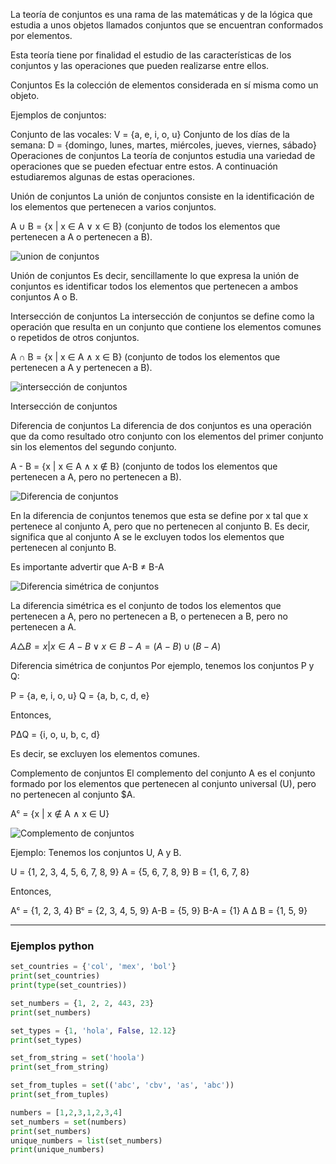 La teoría de conjuntos es una rama de las matemáticas y de la lógica que estudia a unos objetos llamados conjuntos que se encuentran conformados por elementos.

Esta teoría tiene por finalidad el estudio de las características de los conjuntos y las operaciones que pueden realizarse entre ellos.

Conjuntos
Es la colección de elementos considerada en sí misma como un objeto.

Ejemplos de conjuntos:

Conjunto de las vocales: V = {a, e, i, o, u}
Conjunto de los días de la semana: D = {domingo, lunes, martes, miércoles, jueves, viernes, sábado}
Operaciones de conjuntos
La teoría de conjuntos estudia una variedad de operaciones que se pueden efectuar entre estos. A continuación estudiaremos algunas de estas operaciones.

Unión de conjuntos
La unión de conjuntos consiste en la identificación de los elementos que pertenecen a varios conjuntos.

A ∪ B = {x | x ∈ A ∨ x ∈ B} (conjunto de todos los elementos que pertenecen a A o pertenecen a B).

![union de conjuntos](https://static.platzi.com/media/articlases/Images/Uni%C3%B3n%20de%20conjuntos.png)

Unión de conjuntos
Es decir, sencillamente lo que expresa la unión de conjuntos es identificar todos los elementos que pertenecen a ambos conjuntos A o B.

Intersección de conjuntos
La intersección de conjuntos se define como la operación que resulta en un conjunto que contiene los elementos comunes o repetidos de otros conjuntos.

A ∩ B = {x | x ∈ A ∧ x ∈ B} (conjunto de todos los elementos que pertenecen a A y pertenecen a B).

![intersección de conjuntos](https://static.platzi.com/media/articlases/Images/Intersecci%C3%B3n%20de%20conjuntos.png)

Intersección de conjuntos

Diferencia de conjuntos
La diferencia de dos conjuntos es una operación que da como resultado otro conjunto con los elementos del primer conjunto sin los elementos del segundo conjunto.

A - B = {x | x ∈ A ∧ x ∉ B} (conjunto de todos los elementos que pertenecen a A, pero no pertenecen a B).


![Diferencia de conjuntos](https://static.platzi.com/media/articlases/Images/image%28237%29.png)

En la diferencia de conjuntos tenemos que esta se define por x tal que x pertenece al conjunto A, pero que no pertenecen al conjunto B. Es decir, significa que al conjunto A se le excluyen todos los elementos que pertenecen al conjunto B.

Es importante advertir que A-B ≠ B-A

![Diferencia simétrica de conjuntos](https://static.platzi.com/media/articlases/Images/Diferencia%20sim%C3%A9trica%20de%20conjuntos.png)

La diferencia simétrica es el conjunto de todos los elementos que pertenecen a A, pero no pertenecen a B, o pertenecen a B, pero no pertenecen a A.

$A \triangle B = {x | x \in A-B \lor x \in B-A} = (A-B) \cup (B-A)$

Diferencia simétrica de conjuntos
Por ejemplo, tenemos los conjuntos P y Q:

P = {a, e, i, o, u}
Q = {a, b, c, d, e}

Entonces,

PΔQ = {i, o, u, b, c, d}

Es decir, se excluyen los elementos comunes.

Complemento de conjuntos
El complemento del conjunto A es el conjunto formado por los elementos que pertenecen al conjunto universal (U), pero no pertenecen al conjunto $A.

Aᶜ = {x | x ∉ A ∧ x ∈ U}

![Complemento de conjuntos](https://static.platzi.com/media/articlases/Images/Complemento%20de%20conjuntos.png)

Ejemplo:
Tenemos los conjuntos U, A y B.

U = {1, 2, 3, 4, 5, 6, 7, 8, 9}
A = {5, 6, 7, 8, 9}
B = {1, 6, 7, 8}

Entonces,

Aᶜ = {1, 2, 3, 4}
Bᶜ = {2, 3, 4, 5, 9}
A-B = {5, 9}
B-A = {1}
A Δ B = {1, 5, 9}


---
### Ejemplos python

```python
set_countries = {'col', 'mex', 'bol'}
print(set_countries)
print(type(set_countries))

set_numbers = {1, 2, 2, 443, 23}
print(set_numbers)

set_types = {1, 'hola', False, 12.12}
print(set_types)

set_from_string = set('hoola')
print(set_from_string)

set_from_tuples = set(('abc', 'cbv', 'as', 'abc'))
print(set_from_tuples)

numbers = [1,2,3,1,2,3,4]
set_numbers = set(numbers)
print(set_numbers)
unique_numbers = list(set_numbers)
print(unique_numbers)
```